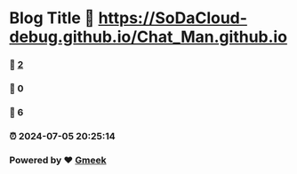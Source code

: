 # Blog Title :link: https://SoDaCloud-debug.github.io/Chat_Man.github.io 
### :page_facing_up: [2](https://SoDaCloud-debug.github.io/Chat_Man.github.io/tag.html) 
### :speech_balloon: 0 
### :hibiscus: 6 
### :alarm_clock: 2024-07-05 20:25:14 
### Powered by :heart: [Gmeek](https://github.com/Meekdai/Gmeek)
